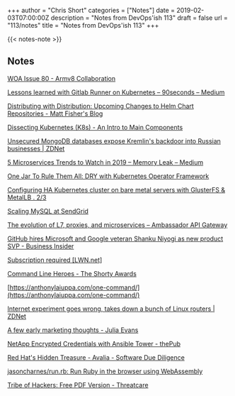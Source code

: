 +++
author = "Chris Short"
categories = ["Notes"]
date = 2019-02-03T07:00:00Z
description = "Notes from DevOps'ish 113"
draft = false
url = "113/notes"
title = "Notes from DevOps'ish 113"
+++

{{< notes-note >}}

## Notes

[WOA Issue 80 - Armv8 Collaboration](https://www.worksonarm.com/blog/woa-issue-80/)

[Lessons learned with Gitlab Runner on Kubernetes – 90seconds – Medium](https://medium.com/90seconds/lessons-learned-with-gitlab-runner-on-kubernetes-d547c30ad5fb)

[Distributing with Distribution: Upcoming Changes to Helm Chart Repositories - Matt Fisher's Blog](https://blog.bacongobbler.com/post/2019-01-25-distributing-with-distribution/index.html)

[Dissecting Kubernetes (K8s) - An Intro to Main Components](https://www.infoq.com/presentations/kubernetes-yaml)

[Unsecured MongoDB databases expose Kremlin's backdoor into Russian businesses | ZDNet](https://www.zdnet.com/article/unsecured-mongodb-databases-expose-kremlins-backdoor-into-russian-businesses/)

[5 Microservices Trends to Watch in 2019 – Memory Leak – Medium](https://medium.com/memory-leak/5-microservices-trends-to-watch-in-2019-fd2dbd33780d)

[One Jar To Rule Them All: DRY with Kubernetes Operator Framework](http://www.lordofthejars.com/2019/01/dry-with-kubernetes-operator-framework.html)

[Configuring HA Kubernetes cluster on bare metal servers with GlusterFS & MetalLB . 2/3](https://medium.com/devopslinks/configuring-ha-kubernetes-cluster-on-bare-metal-servers-with-glusterfs-metallb-2-3-c9e0b705aa3d)

[Scaling MySQL at SendGrid](https://blog.dbsmasher.com/2015/02/08/scaling-mysql-at-sendgrid.html)

[The evolution of L7, proxies, and microservices – Ambassador API Gateway](https://blog.getambassador.io/the-evolution-of-l7-proxies-and-microservices-264381945f7d)

[GitHub hires Microsoft and Google veteran Shanku Niyogi as new product SVP - Business Insider](https://www.businessinsider.com/github-hires-microsoft-google-veteran-shanku-niyogi-new-product-svp-2019-1)

[Subscription required [LWN.net]](https://lwn.net/Articles/777595/)

[Command Line Heroes - The Shorty Awards](https://shortyawards.com/11th/command-line-heroes)

[https://anthonylaiuppa.com/one-command/](https://anthonylaiuppa.com/one-command/)

[Internet experiment goes wrong, takes down a bunch of Linux routers | ZDNet](https://www.zdnet.com/article/internet-experiment-goes-wrong-takes-down-a-bunch-of-linux-routers/)

[A few early marketing thoughts - Julia Evans](https://jvns.ca/blog/2019/01/29/marketing-thoughts/)

[NetApp Encrypted Credentials with Ansible Tower - thePub](https://netapp.io/2019/01/30/netapp-encrypted-credentials-with-ansible-tower/)

[Red Hat's Hidden Treasure - Avalia - Software Due Diligence](https://avalia.io/red-hat-software-due-diligence/)

[jasoncharnes/run.rb: Run Ruby in the browser using WebAssembly](https://github.com/jasoncharnes/run.rb)

[Tribe of Hackers: Free PDF Version - Threatcare](https://www.threatcare.com/tribe-of-hackers-free-pdf/)
